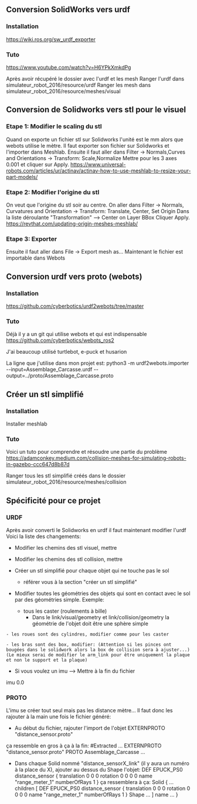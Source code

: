 ## Conversion SolidWorks vers urdf
### Installation
https://wiki.ros.org/sw_urdf_exporter

### Tuto
https://www.youtube.com/watch?v=H6YPkXmkdPg

Après avoir récupéré le dossier avec l'urdf et les mesh
Ranger l'urdf dans simulateur_robot_2016/resource/urdf
Ranger les mesh dans simulateur_robot_2016/resource/meshes/visual



## Conversion de Solidworks vers stl pour le visuel
### Etape 1: Modifier le scaling du stl
Quand on exporte un fichier stl sur Solidworks l'unité est le mm alors que webots utilise le mètre.
Il faut exporter son fichier sur Solidworks et l'importer dans Meshlab.
Ensuite il faut aller dans Filter -> Normals,Curves and Orientations -> Transform: Scale,Normalize
Mettre pour les 3 axes 0.001 et cliquer sur Apply.
https://www.universal-robots.com/articles/ur/actinav/actinav-how-to-use-meshlab-to-resize-your-part-models/

### Etape 2: Modifier l'origine du stl
On veut que l'origine du stl soir au centre.
On aller dans Filter -> Normals, Curvatures and Orientation -> Transform: Translate, Center, Set Origin
Dans la liste déroulante "Transformation" --> Center on Layer BBox
Cliquer Apply.
https://revthat.com/updating-origin-meshes-meshlab/

### Etape 3: Exporter
Ensuite il faut aller dans File -> Export mesh as...
Maintenant le fichier est importable dans Webots

## Conversion urdf vers proto (webots)
### Installation
https://github.com/cyberbotics/urdf2webots/tree/master

### Tuto
Déjà il y a un git qui utilise webots et qui est indispensable
https://github.com/cyberbotics/webots_ros2

J'ai beaucoup utilisé turtlebot, e-puck et husarion

La ligne que j'utilise dans mon projet est:
python3 -m urdf2webots.importer --input=Assemblage_Carcasse.urdf --output=../proto/Assemblage_Carcasse.proto



## Créer un stl simplifié
### Installation
Installer meshlab

### Tuto
Voici un tuto pour comprendre et résoudre une partie du problème
https://adamconkey.medium.com/collision-meshes-for-simulating-robots-in-gazebo-ccc647d8b87d

Ranger tous les stl simplifié créés dans le dossier 
    simulateur_robot_2016/resource/meshes/collision





## Spécificité pour ce projet

### URDF
Après avoir converti le Solidworks en urdf il faut maintenant modifier l'urdf
Voici la liste des changements:
- Modifier les chemins des stl visuel, mettre 
<visual>
    <geometry>
        <mesh filename="package://simulateur_robot_2016/resource/meshes/visual/[mesh_name].stl" />
    </geometry>
</visual>

- Modifier les chemins des stl collision, mettre
<collision>
    <geometry>
        <mesh filename="package://simulateur_robot_2016/resource/meshes/collision/[mesh_name].stl" />
    </geometry>
</collision>

- Créer un stl simplifié pour chaque objet qui ne touche pas le sol
    - référer vous à la section "créer un stl simplifié"

- Modifier toutes les géométries des objets qui sont en contact avec le sol par des géométries simple. Exemple:
    - tous les caster (roulements à bille)
        - Dans le link/visual/geometry et link/collision/geometry la géométrie de l'objet doit être une sphère simple
<link name="caster_link">
    <visual>
        <geometry>
        <sphere radius="0.005"/>
        </geometry>
    </visual>
    <collision>
        <geometry>
        <sphere radius="0.005"/>
        </geometry>
    </collision>
</link>

    - les roues sont des cylindres, modifier comme pour les caster
<link name="wheel_link">
    <visual>
        <origin
            xyz="0 0 0"
            rpy="1.57 0 0" />
        <geometry>
        <cylinder length="0.030" radius="0.0325"/>
        </geometry>
    </visual>
    <collision>
        <origin
            xyz="0 0 0"
            rpy="1.57 0 0" />
        <geometry>
        <cylinder length="0.030" radius="0.0325"/>
        </geometry>
    </collision>
</link>

    - les bras sont des box, modifier: (Attention si les pinces ont bougées dans le solidwork alors la box de collision sera à ajuster...)
    (Le mieux serai de modifier le arm_link pour être uniquement la plaque et non le support et la plaque)
<link name="arm_left_link">
    <collision>
      <origin xyz="-0.0255 0.044 -0.005" rpy="0 0 -0.44"/>
      <geometry>
        <box size="0.12 0.006 0.08"/>
      </geometry>
    </collision> 
</link>

<link name="arm_right_link">
    <collision>
        <origin xyz="-0.0255 -0.044 -0.005" rpy="0 0 0.435"/>
        <geometry>
            <box size="0.12 0.006 0.08"/>
        </geometry>
    </collision>
</link>

- Si vous voulez un imu --> Mettre à la fin du fichier 
<gazebo>
    <plugin name="imu_plugin" filename="libgazebo_ros_imu.so">
        <topicName>imu</topicName>
        <gaussianNoise>0.0</gaussianNoise>
    </plugin>
</gazebo>

### PROTO
L'imu se créer tout seul mais pas les distance mètre...
Il faut donc les rajouter à la main une fois le fichier généré:
- Au début du fichier, rajouter l'import de l'objet
EXTERNPROTO "distance_sensor.proto"

ça ressemble en gros à ça à la fin:
#Extracted ...
EXTERNPROTO "distance_sensor.proto"
PROTO Assemblage_Carcasse
...

- Dans chaque Solid nommé "distance_sensorX_link" (il y aura un numéro à la place du X), ajouter au dessus du Shape l'objet:
    DEF EPUCK_PS0 distance_sensor {
    translation 0 0 0
    rotation 0 0 0 0
    name "range_meter_1"
    numberOfRays 1
    }
ça ressemblera à ça:
Solid {
    ...
    children [
        DEF EPUCK_PS0 distance_sensor {
        translation 0 0 0
        rotation 0 0 0 0
        name "range_meter_1"
        numberOfRays 1
        }
        Shape ...
    ]
    name ...
}


